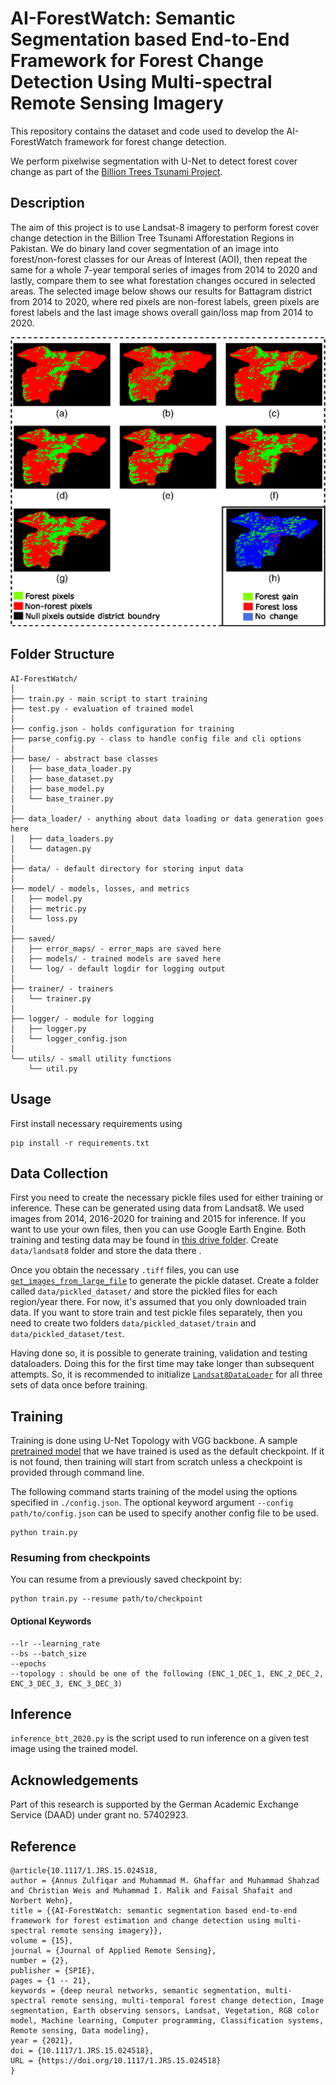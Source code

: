 

# AI-ForestWatch: Semantic Segmentation based End-to-End Framework for Forest Change Detection Using Multi-spectral Remote Sensing Imagery

This repository contains the dataset and code used to develop the AI-ForestWatch framework for forest change detection. 

We perform pixelwise segmentation with U-Net to detect forest cover change as part of the [Billion Trees Tsunami Project](https://en.wikipedia.org/wiki/Billion_Tree_Tsunami).

## Description

The aim of this project is to use Landsat-8 imagery to perform forest cover change detection in the Billion Tree Tsunami Afforestation Regions in Pakistan. We do binary land cover segmentation of an image into forest/non-forest classes for our Areas of Interest (AOI), then repeat the same for a whole 7-year temporal series of images from 2014 to 2020 and lastly, compare them to see what forestation changes occured in selected areas. The selected image below shows our results for Battagram district from 2014 to 2020, where red pixels are non-forest labels, green pixels are forest labels and the last image shows overall gain/loss map from 2014 to 2020.

![Red and Green Heatmap for Forest Cover Change in Battagram](final-battagram-change.png "Forest Cover Change in Battagram")

## Folder Structure
  ```
  AI-ForestWatch/
  │
  ├── train.py - main script to start training
  ├── test.py - evaluation of trained model
  │
  ├── config.json - holds configuration for training
  ├── parse_config.py - class to handle config file and cli options
  │
  ├── base/ - abstract base classes
  │   ├── base_data_loader.py
  │   ├── base_dataset.py
  │   ├── base_model.py
  │   └── base_trainer.py
  │
  ├── data_loader/ - anything about data loading or data generation goes here
  │   ├── data_loaders.py
  │   └── datagen.py
  │
  ├── data/ - default directory for storing input data
  │
  ├── model/ - models, losses, and metrics
  │   ├── model.py
  │   ├── metric.py
  │   └── loss.py
  │
  ├── saved/
  │   ├── error_maps/ - error_maps are saved here
  │   ├── models/ - trained models are saved here
  │   └── log/ - default logdir for logging output
  │
  ├── trainer/ - trainers
  │   └── trainer.py
  │
  ├── logger/ - module for logging
  │   ├── logger.py
  │   └── logger_config.json
  │  
  └── utils/ - small utility functions
      └── util.py
  ```


## Usage
First install necessary requirements using 

    pip install -r requirements.txt

## Data Collection
First you need to create the necessary pickle files used for either training or inference. These can be generated using data from Landsat8. We used images from 2014, 2016-2020 for training and 2015 for inference. If you want to use your own files, then you can use Google Earth Engine. 
Both training and testing data may be found in [this drive folder](https://drive.google.com/drive/folders/1-YQrkbG--F1MeYkW6izYWhP19K1QWijN?usp=sharing). Create `data/landsat8` folder and store the data there .

Once you obtain the necessary `.tiff` files, you can use [`get_images_from_large_file`](./data_loader/datagen.py#L37) to generate the pickle dataset. Create a folder called `data/pickled_dataset/` and store the pickled files for each region/year there. For now, it's assumed that you only downloaded train data. If you want to store train and test pickle files separately, then you need to create two folders `data/pickled_dataset/train` and `data/pickled_dataset/test`. 

Having done so, it is possible to generate training, validation and testing dataloaders. Doing this for the first time may take longer than subsequent attempts. So, it is recommended to initialize [`Landsat8DataLoader`](./data_loader/data_loaders.py#L14) for all three sets of data once before training. 

## Training
Training is done using U-Net Topology with VGG backbone. A sample [pretrained model](./config.json#L47) that we have trained is used as the default checkpoint. If it is not found, then training will start from scratch unless a checkpoint is provided through command line.

The following command starts training of the model using the options specified in `./config.json`. The optional keyword argument `--config path/to/config.json` can be used to specify another config file to be used.

  ```
  python train.py
  ```

### Resuming from checkpoints
You can resume from a previously saved checkpoint by:

  ```
  python train.py --resume path/to/checkpoint
  ```
  
#### Optional Keywords

  ```
  --lr --learning_rate
  --bs --batch_size
  --epochs
  --topology : should be one of the following (ENC_1_DEC_1, ENC_2_DEC_2, ENC_3_DEC_3, ENC_3_DEC_3)
  ```

## Inference
`inference_btt_2020.py` is the script used to run inference on a given test image using the trained model.

## Acknowledgements
Part of this research is supported by the German Academic Exchange Service (DAAD) under grant no. 57402923.
 
 ## Reference 

    @article{10.1117/1.JRS.15.024518,
    author = {Annus Zulfiqar and Muhammad M. Ghaffar and Muhammad Shahzad and Christian Weis and Muhammad I. Malik and Faisal Shafait and Norbert Wehn},
    title = {{AI-ForestWatch: semantic segmentation based end-to-end framework for forest estimation and change detection using multi-spectral remote sensing imagery}},
    volume = {15},
    journal = {Journal of Applied Remote Sensing},
    number = {2},
    publisher = {SPIE},
    pages = {1 -- 21},
    keywords = {deep neural networks, semantic segmentation, multi-spectral remote sensing, multi-temporal forest change detection, Image segmentation, Earth observing sensors, Landsat, Vegetation, RGB color model, Machine learning, Computer programming, Classification systems, Remote sensing, Data modeling},
    year = {2021},
    doi = {10.1117/1.JRS.15.024518},
    URL = {https://doi.org/10.1117/1.JRS.15.024518}
    }

